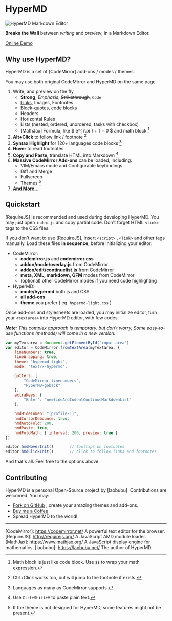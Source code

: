 # HyperMD

![HyperMD Markdown Editor](./demo/logo.png)

**Breaks the Wall** between *writing* and *preview*, in a Markdown Editor.

[Online Demo](https://demo.laobubu.net)

## Why use HyperMD?

HyperMD is a set of [CodeMirror] add-ons / modes / themes.
<!-- http://english.stackexchange.com/questions/50319/add-in-addin-add-on-addon -->
You may use both original CodeMirror and HyperMD on the same page.

 1. Write, and preview on the fly
     - **Strong**, *Emphasis*, ~~Strikethrough~~, `Code`
     - [Links](https://laobubu.net), Images, Footnotes
     - Block-quotes, code blocks
     - Headers
     - Horizontal Rules
     - Lists (nested, ordered, unordered, tasks with checkbox)
     - [MathJax] Formula, like $ e^{ i\pi } + 1 = 0 $ and math block [^4]
 2. **Alt+Click** to follow link / footnote [^1]
 3. **Syntax Highlight** for 120+ languages code blocks [^2]
 4. **Hover** to read footnotes
 5. **Copy and Paste**, translate HTML into Markdown [^5]
 6. **Massive CodeMirror Add-ons** can be loaded, including:
     - VIM/Emacs mode and Configurable keybindings
     - Diff and Merge
     - Fullscreen
     - Themes [^3]
 7. **[And More...](https://laobubu.net/hypermd/docs "HyperMD Documentation")**

## Quickstart

[RequireJS] is recommended and used during developing HyperMD.
You may just open `index.js` and copy partial code.
Don't forget HTML `<link>` tags to the CSS files.

If you don't want to use [RequireJS], insert `<script>` , `<link>`
and other tags manually. Load these files **in sequence**, before
initializing your editor:

 * CodeMirror:
 	- **codemirror.js** and **codemirror.css**
 	- **addon/mode/overlay.js** from CodeMirror
 	- **addon/edit/continuelist.js** from CodeMirror
 	- **meta, XML, markdown, GFM** modes from CodeMirror
 	- (optional) other CodeMirror modes if you need code highlighting
 * HyperMD:
 	- **mode/hypermd** both js and CSS
 	- **all add-ons**
 	- **theme** you prefer ( eg. `hypermd-light.css` )

Once add-ons and stylesheets are loaded, you may initialize editor,
turn your `<textarea>` into HyperMD editor, with few codes:

***Note**: This complex approach is temporary. but don't worry,*
*Some easy-to-use functions (methods) will come in a new version.*

```javascript
var myTextarea = document.getElementById('input-area')
var editor = CodeMirror.fromTextArea(myTextarea, {
    lineNumbers: true,
    lineWrapping: true,
    theme: "hypermd-light",
    mode: "text/x-hypermd",

    gutters: [
        "CodeMirror-linenumbers",
        "HyperMD-goback"
    ],
    extraKeys: {
        "Enter": "newlineAndIndentContinueMarkdownList"
    },

    hmdHideToken: "(profile-1)",
    hmdCursorDebounce: true,
    hmdAutoFold: 200,
    hmdPaste: true,
    hmdFoldMath: { interval: 200, preview: true }
})

editor.hmdHoverInit()       // tooltips on footnotes
editor.hmdClickInit()       // click to follow links and footnotes
```

And that's all. Feel free to the options above.

## Contributing

HyperMD is a personal Open-Source project by [laobubu].
Contributions are welcomed. You may:

 - [Fork on GitHub](https://github.com/laobubu/hypermd/) , create your amazing themes and add-ons.
 - [Buy me a Coffee](https://laobubu.net/donate.html)
 - Spread HyperMD to the world!



-------------------------------------------------------
[CodeMirror]: https://codemirror.net/   A powerful text editor for the browser.
[RequireJS]:  http://requirejs.org/   A JavaScript AMD module loader.
[MathJax]:  https://www.mathjax.org/  A JavaScript display engine for mathematics.
[laobubu]:  https://laobubu.net/  The author of HyperMD.
[^1]: Ctrl+Click works too, but will jump to the footnote if exists.
[^2]: Languages as many as CodeMirror supports.
[^3]: If the theme is not designed for HyperMD, some features might not be present.
[^4]: Math block is just like code block. Use `$$` to wrap your math expression.
[^5]: Use `Ctrl+Shift+V` to paste plain text.
